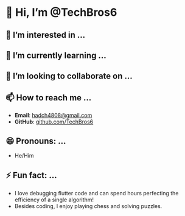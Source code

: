 # 👋 Hi, I’m @TechBros6

## 👀 I’m interested in ...

## 🌱 I’m currently learning ...

## 💞️ I’m looking to collaborate on ...

## 📫 How to reach me ...
- **Email**: hadch4808@gmail.com
- **GitHub**: [github.com/TechBros6](https://github.com/TechBros6)

## 😄 Pronouns: ...
- He/Him

## ⚡ Fun fact: ...
- I love debugging flutter code and can spend hours perfecting the efficiency of a single algorithm!
- Besides coding, I enjoy playing chess and solving puzzles.
